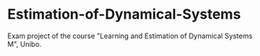 # Estimation-of-Dynamical-Systems
Exam project of the course "Learning and Estimation of Dynamical Systems M", Unibo.
